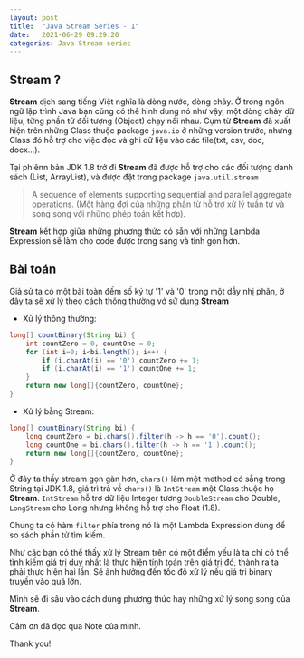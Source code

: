 ```yaml
---
layout: post
title:  "Java Stream Series - 1"
date:   2021-06-29 09:29:20
categories: Java Stream series
---
```

## Stream ?

**Stream** dịch sang tiếng Việt nghĩa là dòng nước, dòng chảy. Ở trong ngôn ngữ lập trình Java bạn cũng có thể hình dung nó như vậy, một dòng chảy dữ liệu, từng phần tử đối tượng (Object) chạy nối nhau. Cụm từ **Stream** đã xuất hiện trên những Class thuộc package `java.io` ở những version trước, nhưng Class đó hỗ trợ cho việc đọc và ghi dữ liệu vào các file(txt, csv, doc, docx...).

Tại phiênn bản JDK 1.8 trở đi **Stream** đã được hỗ trợ cho các đối tượng danh sách (List, ArrayList), và được đặt trong package `java.util.stream`

> A sequence of elements supporting sequential and parallel aggregate operations. (Một hàng đợi của những phần từ hỗ trợ xử lý tuần tự và song song với những phép toán kết hợp).

**Stream** kết hợp giữa những phương thức có sẵn với những Lambda Expression sẽ làm cho code được trong sáng và tinh gọn hơn.

## Bài toán

Giả sử ta có một bài toàn đếm số ký tự '1' và '0' trong một dẫy nhị phân, ở đây ta sẽ xử lý theo cách thông thường vớ sử dụng **Stream**

- Xử lý thông thường:

```java
long[] countBinary(String bi) {
    int countZero = 0, countOne = 0;
    for (int i=0; i<bi.length(); i++) {
        if (i.charAt(i) == '0') countZero += 1;
        if (i.charAt(i) == '1') countOne += 1;
    }
    return new long[]{countZero, countOne};
}
```

- Xử lý bằng Stream:

```java
long[] countBinary(String bi) {
    long countZero = bi.chars().filter(h -> h == '0').count();
    long countOne = bi.chars().filter(h -> h == '1').count();
    return new long[]{countZero, countOne};
}
```

Ở đây ta thấy stream gọn gàn hơn, `chars()` làm một method có sẵng trong String tại JDK 1.8, giá trì trả về `chars()` là `IntStream` một Class thuộc họ **Stream**. `IntStream` hỗ trợ dữ liệu Integer tương `DoubleStream` cho Double, `LongStream` cho Long nhưng không hỗ trợ cho Float (1.8).

Chung ta có hàm `filter` phía trong nó là một Lambda Expression dùng để so sách phần tử tìm kiếm.

Như các bạn có thể thấy xử lý Stream trên có một điểm yếu là ta chỉ có thể tình kiếm giá trị duy nhất là thực hiện tính toán trên giá trị đó, thành ra ta phải thực hiện hai lần. Sẽ ảnh hưởng đến tốc độ xử lý nếu giá trị binary truyền vào quá lớn.

Mình sẽ đi sâu vào cách dùng phương thức hay những xứ lý song song của **Stream**.

Cảm ơn đã đọc qua Note của mình.

Thank you!
